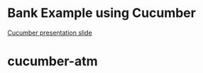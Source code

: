# Bank Example using Cucumber

[Cucumber presentation slide](https://github.com/ladyusa/cucumber-atm/blob/master/cucumber.pdf)
# cucumber-atm

